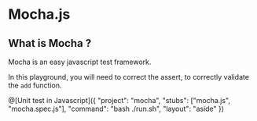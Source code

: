 # Mocha.js

## What is Mocha ?

Mocha is an easy javascript test framework.

In this playground, you will need to correct the assert, to correctly validate the `add` function.

@[Unit test in Javascript]({ "project": "mocha", "stubs": ["mocha.js", "mocha.spec.js"], "command": "bash ./run.sh", "layout": "aside" })
